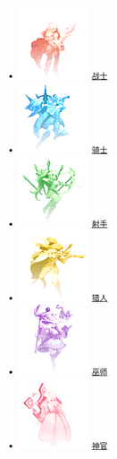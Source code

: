 + ![](./images/fx_inherit_wa.png) [战士](./warrior/)
+ ![](./images/fx_inherit_pa.png) [骑士](./paladin/)
+ ![](./images/fx_inherit_ar.png) [射手](./archer/)
+ ![](./images/fx_inherit_hu.png) [猎人](./hunter/)
+ ![](./images/fx_inherit_wi.png) [巫师](./wizard/)
+ ![](./images/fx_inherit_pr.png) [神官](./priest/)